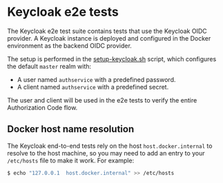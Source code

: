 # Keycloak e2e tests

The Keycloak e2e test suite contains tests that use the Keycloak OIDC provider. A
Keycloak instance is deployed and configured in the Docker environment as the backend
OIDC provider.

The setup is performed in the [setup-keycloak.sh](setup-keycloak.sh) script, which
configures the default `master` realm with:

* A user named `authservice` with a predefined password.
* A client named `authservice` with a predefined secret.

The user and client will be used in the e2e tests to verify the entire Authorization Code flow.

## Docker host name resolution

The Keycloak end-to-end tests rely on the host `host.docker.internal` to resolve to the host machine,
so you may need to add an entry to your `/etc/hosts` file to make it work. For example:

```bash
$ echo "127.0.0.1  host.docker.internal" >> /etc/hosts
```
